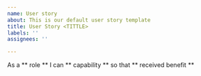 ```yaml
---
name: User story
about: This is our default user story template
title: User Story <TITTLE>
labels: ''
assignees: ''

---
```


As a ** role **  I can ** capability ** so that ** received benefit **
